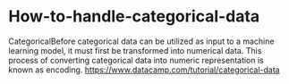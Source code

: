 # How-to-handle-categorical-data
CategoricalBefore categorical data can be utilized as input to a machine learning model, it must first be transformed into numerical data. This process of converting categorical data into numeric representation is known as encoding.  https://www.datacamp.com/tutorial/categorical-data
